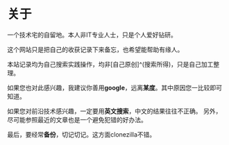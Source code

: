 # 关于


一个技术宅的自留地。本人非IT专业人士，只是个人爱好钻研。

这个网站只是把自己的收获记录下来备忘，也希望能帮助有缘人。

本站记录均为自己搜索实践操作，均非[自己原创]^(搜索所得)，只是自己加工整理。

如果您也对此感兴趣，我建议你善用**google**，远离**某度**。其中原因您一比较即可知道。

如果您对前沿技术感兴趣，一定要用**英文搜索**，中文的结果往往不正确。
另外，尽可能参照最近的文章也是一个避免犯错的好办法。

最后，要经常**备份**，切记切记。这方面clonezilla不错。

